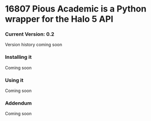 <h1> 16807 Pious Academic is a Python wrapper for the Halo 5 API </h1>

<h3> Current Version: 0.2 </h3>
<p> Version history coming soon</p>

<h3> Installing it </h3>
<p> Coming soon </p>

<h3> Using it </h3>
<p> Coming soon </p>

<h3> Addendum </h3>
<p> Coming soon </p>
